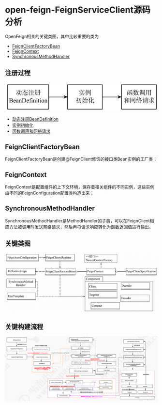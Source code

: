 # open-feign-FeignServiceClient源码分析

OpenFeign相关的关键类图，其中比较重要的类为

- [FeignClientFactoryBean](#FeignClientFactoryBean)
- [FeignContext](#FeignContext)
- [SynchronousMethodHandler](#SynchronousMethodHandler)

## 注册过程

![image-20201011003233959](../../../assets/image-20201011003233959.png)

- [动态注册BeanDefinition](021-动态注册BeanDefinition.md) 
- [实例初始化](022-实例初始化.md) 
- [函数调用和网络请求](023-函数调用和网络请求.md) 

## FeignClientFactoryBean

FeignClientFactoryBean是创建@FeignClient修饰的接口类Bean实例的工厂类；

## FeignContext

FeignContext是配置组件的上下文环境，保存着相关组件的不同实例，这些实例由不同的FeignConfiguration配置类构造出来；

## SynchronousMethodHandler

SynchronousMethodHandler是MethodHandler的子类，可以在FeignClient相应方法被调用时发送网络请求，然后再将请求响应转化为函数返回值进行输出。

## 关键类图



![image-20201011002712676](../../../assets/image-20201011002712676.png)

## 关键构建流程

![image-20201011002919302](../../../assets/image-20201011002919302.png)

